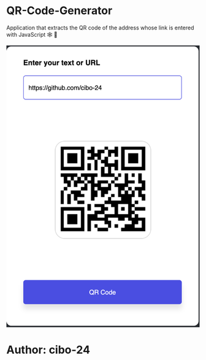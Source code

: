 # QR-Code-Generator
Application that extracts the QR code of the address whose link is entered with JavaScript 🕸️ 💎


<img src="./qr.png" alt="qr.png">

# Author: cibo-24
